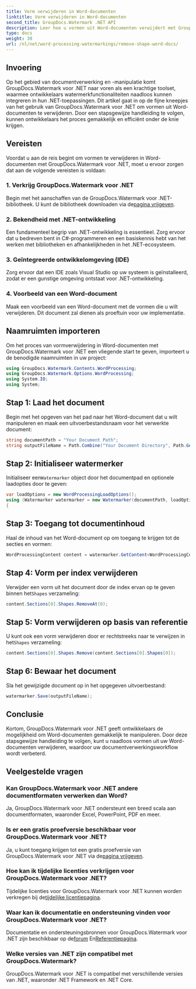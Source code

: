 ```yaml
---
title: Vorm verwijderen in Word-documenten
linktitle: Vorm verwijderen in Word-documenten
second_title: GroupDocs.Watermark .NET API
description: Leer hoe u vormen uit Word-documenten verwijdert met GroupDocs.Watermark voor .NET. Gemakkelijke, efficiënte en krachtige documentmanipulatie.
type: docs
weight: 30
url: /nl/net/word-processing-watermarkings/remove-shape-word-docs/
---
```

## Invoering
Op het gebied van documentverwerking en -manipulatie komt GroupDocs.Watermark voor .NET naar voren als een krachtige toolset, waarmee ontwikkelaars watermerkfunctionaliteiten naadloos kunnen integreren in hun .NET-toepassingen. Dit artikel gaat in op de fijne kneepjes van het gebruik van GroupDocs.Watermark voor .NET om vormen uit Word-documenten te verwijderen. Door een stapsgewijze handleiding te volgen, kunnen ontwikkelaars het proces gemakkelijk en efficiënt onder de knie krijgen.
## Vereisten
Voordat u aan de reis begint om vormen te verwijderen in Word-documenten met GroupDocs.Watermark voor .NET, moet u ervoor zorgen dat aan de volgende vereisten is voldaan:
### 1. Verkrijg GroupDocs.Watermark voor .NET
 Begin met het aanschaffen van de GroupDocs.Watermark voor .NET-bibliotheek. U kunt de bibliotheek downloaden via de[pagina vrijgeven](https://releases.groupdocs.com/Watermark/net/).
### 2. Bekendheid met .NET-ontwikkeling
Een fundamenteel begrip van .NET-ontwikkeling is essentieel. Zorg ervoor dat u bedreven bent in C#-programmeren en een basiskennis hebt van het werken met bibliotheken en afhankelijkheden in het .NET-ecosysteem.
### 3. Geïntegreerde ontwikkelomgeving (IDE)
Zorg ervoor dat een IDE zoals Visual Studio op uw systeem is geïnstalleerd, zodat er een gunstige omgeving ontstaat voor .NET-ontwikkeling. 
### 4. Voorbeeld van een Word-document
Maak een voorbeeld van een Word-document met de vormen die u wilt verwijderen. Dit document zal dienen als proeftuin voor uw implementatie.

## Naamruimten importeren
Om het proces van vormverwijdering in Word-documenten met GroupDocs.Watermark voor .NET een vliegende start te geven, importeert u de benodigde naamruimten in uw project:
```csharp
using GroupDocs.Watermark.Contents.WordProcessing;
using GroupDocs.Watermark.Options.WordProcessing;
using System.IO;
using System;
```
## Stap 1: Laad het document
Begin met het opgeven van het pad naar het Word-document dat u wilt manipuleren en maak een uitvoerbestandsnaam voor het verwerkte document:
```csharp
string documentPath = "Your Document Path";
string outputFileName = Path.Combine("Your Document Directory", Path.GetFileName(documentPath));
```
## Stap 2: Initialiseer watermerker
 Initialiseer een`Watermarker` object door het documentpad en optionele laadopties door te geven:
```csharp
var loadOptions = new WordProcessingLoadOptions();
using (Watermarker watermarker = new Watermarker(documentPath, loadOptions))
{
```
## Stap 3: Toegang tot documentinhoud
Haal de inhoud van het Word-document op om toegang te krijgen tot de secties en vormen:
```csharp
WordProcessingContent content = watermarker.GetContent<WordProcessingContent>();
```
## Stap 4: Vorm per index verwijderen
 Verwijder een vorm uit het document door de index ervan op te geven binnen het`Shapes` verzameling:
```csharp
content.Sections[0].Shapes.RemoveAt(0);
```
## Stap 5: Vorm verwijderen op basis van referentie
 U kunt ook een vorm verwijderen door er rechtstreeks naar te verwijzen in het`Shapes` verzameling:
```csharp
content.Sections[0].Shapes.Remove(content.Sections[0].Shapes[0]);
```
## Stap 6: Bewaar het document
Sla het gewijzigde document op in het opgegeven uitvoerbestand:
```csharp
watermarker.Save(outputFileName);
```

## Conclusie
Kortom, GroupDocs.Watermark voor .NET geeft ontwikkelaars de mogelijkheid om Word-documenten gemakkelijk te manipuleren. Door deze stapsgewijze handleiding te volgen, kunt u naadloos vormen uit uw Word-documenten verwijderen, waardoor uw documentverwerkingsworkflow wordt verbeterd.
## Veelgestelde vragen
### Kan GroupDocs.Watermark voor .NET andere documentformaten verwerken dan Word?
Ja, GroupDocs.Watermark voor .NET ondersteunt een breed scala aan documentformaten, waaronder Excel, PowerPoint, PDF en meer.
### Is er een gratis proefversie beschikbaar voor GroupDocs.Watermark voor .NET?
 Ja, u kunt toegang krijgen tot een gratis proefversie van GroupDocs.Watermark voor .NET via de[pagina vrijgeven](https://releases.groupdocs.com/).
### Hoe kan ik tijdelijke licenties verkrijgen voor GroupDocs.Watermark voor .NET?
 Tijdelijke licenties voor GroupDocs.Watermark voor .NET kunnen worden verkregen bij de[tijdelijke licentiepagina](https://purchase.groupdocs.com/temporary-license/).
### Waar kan ik documentatie en ondersteuning vinden voor GroupDocs.Watermark voor .NET?
 Documentatie en ondersteuningsbronnen voor GroupDocs.Watermark voor .NET zijn beschikbaar op de[forum](https://forum.groupdocs.com/c/watermark/19) En[Referentiepagina](https://reference.groupdocs.com/Watermark/net/).
### Welke versies van .NET zijn compatibel met GroupDocs.Watermark?
GroupDocs.Watermark voor .NET is compatibel met verschillende versies van .NET, waaronder .NET Framework en .NET Core.